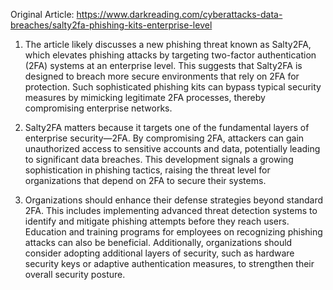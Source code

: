 Original Article: https://www.darkreading.com/cyberattacks-data-breaches/salty2fa-phishing-kits-enterprise-level

1) The article likely discusses a new phishing threat known as Salty2FA, which elevates phishing attacks by targeting two-factor authentication (2FA) systems at an enterprise level. This suggests that Salty2FA is designed to breach more secure environments that rely on 2FA for protection. Such sophisticated phishing kits can bypass typical security measures by mimicking legitimate 2FA processes, thereby compromising enterprise networks.

2) Salty2FA matters because it targets one of the fundamental layers of enterprise security—2FA. By compromising 2FA, attackers can gain unauthorized access to sensitive accounts and data, potentially leading to significant data breaches. This development signals a growing sophistication in phishing tactics, raising the threat level for organizations that depend on 2FA to secure their systems.

3) Organizations should enhance their defense strategies beyond standard 2FA. This includes implementing advanced threat detection systems to identify and mitigate phishing attempts before they reach users. Education and training programs for employees on recognizing phishing attacks can also be beneficial. Additionally, organizations should consider adopting additional layers of security, such as hardware security keys or adaptive authentication measures, to strengthen their overall security posture.